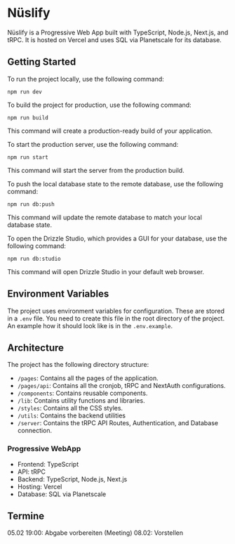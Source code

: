# Nüslify

Nüslify is a Progressive Web App built with TypeScript, Node.js, Next.js, and tRPC. It is hosted on Vercel and uses SQL via Planetscale for its database.

## Getting Started

To run the project locally, use the following command:

`npm run dev`

To build the project for production, use the following command:

`npm run build`

This command will create a production-ready build of your application.

To start the production server, use the following command:

`npm run start`

This command will start the server from the production build.

To push the local database state to the remote database, use the following command:

`npm run db:push`

This command will update the remote database to match your local database state.

To open the Drizzle Studio, which provides a GUI for your database, use the following command:

`npm run db:studio`

This command will open Drizzle Studio in your default web browser.

## Environment Variables

The project uses environment variables for configuration. These are stored in a `.env` file. You need to create this file in the root directory of the project. An example how it should look like is in the `.env.example`.

## Architecture

The project has the following directory structure:

- `/pages`: Contains all the pages of the application.
- `/pages/api`: Contains all the cronjob, tRPC and NextAuth configurations.
- `/components`: Contains reusable components.
- `/lib`: Contains utility functions and libraries.
- `/styles`: Contains all the CSS styles.
- `/utils`: Contains the backend utilities
- `/server`: Contains the tRPC API Routes, Authentication, and Database connection.

### Progressive WebApp

- Frontend: TypeScript
- API: tRPC
- Backend: TypeScript, Node.js, Next.js
- Hosting: Vercel
- Database: SQL via Planetscale

## Termine

05.02 19:00: Abgabe vorbereiten (Meeting)
08.02: Vorstellen
